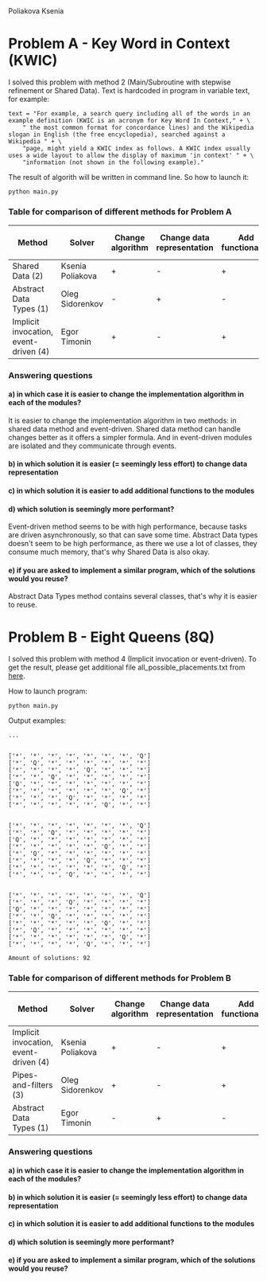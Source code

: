 ##
 Poliakova Ksenia

# Problem A - Key Word in Context (KWIC)

I solved this problem with method 2 (Main/Subroutine with stepwise refinement or Shared Data).
Text is hardcoded in program in variable text, for example:

```
text = "For example, a search query including all of the words in an example definition (KWIC is an acronym for Key Word In Context," + \
    " the most common format for concordance lines) and the Wikipedia slogan in English (the free encyclopedia), searched against a Wikipedia " + \
    "page, might yield a KWIC index as follows. A KWIC index usually uses a wide layout to allow the display of maximum 'in context' " + \
    "information (not shown in the following example)."
```

The result of algorith will be written in command line. So how to launch it:
```
python main.py
```

### Table for comparison of different methods for Problem A

| Method                                       | Solver           | Change algorithm | Change data representation | Add functionality | Seem more performance | Ease of reuse |
|----------------------------------------------|------------------|------------------|----------------------------|-------------------|-----------------------|---------------|
| Shared Data (2)                              | Ksenia Poliakova | +                | -                          | +                 | +                     | -             |
| Abstract Data Types (1)                      | Oleg Sidorenkov  | -                | +                          | -                 | -                     | +             |
| Implicit invocation, event-driven (4)        | Egor Timonin     | +                | -                          | +                 | +                     | -             |

### Answering questions

#### a) in which case it is easier to change the implementation algorithm in each of the modules? 
It is easier to change the implementation algorithm in two methods: in shared data method and event-driven. Shared data method can handle changes better as it offers a simpler formula. And in event-driven modules are isolated and they communicate through events.
#### b) in which solution it is easier (= seemingly less effort) to change data representation

#### c) in which solution it is easier to add additional functions to the modules
#### d) which solution is seemingly more performant?
Event-driven method seems to be with high performance, because tasks are driven asynchronously, so that can save some time. Abstract Data types doesn't seem to be high performance, as there we use a lot of classes, they consume much memory, that's why Shared Data is also okay.
#### e) if you are asked to implement a similar program, which of the solutions would you reuse?
Abstract Data Types method contains several classes, that's why it is easier to reuse.

# Problem B - Eight Queens (8Q)

I solved this problem with method 4 (Implicit invocation or event-driven).
To get the result, please get additional file all_possible_placements.txt from [here](https://disk.yandex.com/d/kawmuTKwB37F3g).

How to launch program:
```
python main.py
```

Output examples:
```
...


['*', '*', '*', '*', '*', '*', '*', 'Q']
['*', 'Q', '*', '*', '*', '*', '*', '*']
['*', '*', '*', '*', 'Q', '*', '*', '*']
['*', '*', 'Q', '*', '*', '*', '*', '*']
['Q', '*', '*', '*', '*', '*', '*', '*']
['*', '*', '*', '*', '*', '*', 'Q', '*']
['*', '*', '*', 'Q', '*', '*', '*', '*']
['*', '*', '*', '*', '*', 'Q', '*', '*']


['*', '*', '*', '*', '*', '*', '*', 'Q']
['*', '*', 'Q', '*', '*', '*', '*', '*']
['Q', '*', '*', '*', '*', '*', '*', '*']
['*', '*', '*', '*', '*', 'Q', '*', '*']
['*', 'Q', '*', '*', '*', '*', '*', '*']
['*', '*', '*', '*', 'Q', '*', '*', '*']
['*', '*', '*', '*', '*', '*', 'Q', '*']
['*', '*', '*', 'Q', '*', '*', '*', '*']


['*', '*', '*', '*', '*', '*', '*', 'Q']
['*', '*', '*', 'Q', '*', '*', '*', '*']
['Q', '*', '*', '*', '*', '*', '*', '*']
['*', '*', 'Q', '*', '*', '*', '*', '*']
['*', '*', '*', '*', '*', 'Q', '*', '*']
['*', 'Q', '*', '*', '*', '*', '*', '*']
['*', '*', '*', '*', '*', '*', 'Q', '*']
['*', '*', '*', '*', 'Q', '*', '*', '*']

Amount of solutions: 92
```

### Table for comparison of different methods for Problem B

| Method                                       | Solver           | Change algorithm | Change data representation | Add functionality | Seem more performance | Ease of reuse |
|----------------------------------------------|------------------|------------------|----------------------------|-------------------|-----------------------|---------------|
| Implicit invocation, event-driven (4)        | Ksenia Poliakova | +                | -                          | +                 | +                     | -             |
| Pipes-and-filters (3)                        | Oleg Sidorenkov  | +                | -                          | +                 | -                     | -             |
| Abstract Data Types (1)                      | Egor Timonin     | -                | +                          | -                 | -                     | -             |

### Answering questions

#### a) in which case it is easier to change the implementation algorithm in each of the modules? 
#### b) in which solution it is easier (= seemingly less effort) to change data representation
#### c) in which solution it is easier to add additional functions to the modules
#### d) which solution is seemingly more performant?
#### e) if you are asked to implement a similar program, which of the solutions would you reuse?
